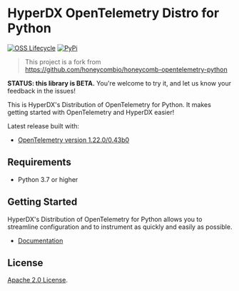 # HyperDX OpenTelemetry Distro for Python

[![OSS Lifecycle](https://img.shields.io/osslifecycle/hyperdxio/hyperdx-opentelemetry-python)](https://github.com/hyperdxio/home/blob/main/hyperdx-oss-lifecycle-and-practices.md)
[![PyPi](https://img.shields.io/pypi/v/hyperdx-opentelemetry)](https://pypi.org/project/hyperdx-opentelemetry/)

> This project is a fork from https://github.com/honeycombio/honeycomb-opentelemetry-python

**STATUS: this library is BETA.**
You're welcome to try it, and let us know your feedback in the issues!

This is HyperDX's Distribution of OpenTelemetry for Python.
It makes getting started with OpenTelemetry and HyperDX easier!

Latest release built with:

- [OpenTelemetry version 1.22.0/0.43b0](https://github.com/open-telemetry/opentelemetry-python/releases/tag/v1.22.0)

## Requirements

- Python 3.7 or higher

## Getting Started

HyperDX's Distribution of OpenTelemetry for Python allows you to streamline configuration and to instrument as quickly and easily as possible.

- [Documentation](https://www.hyperdx.io/docs/install/python)

## License

[Apache 2.0 License](./LICENSE).
